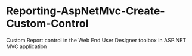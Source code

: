 # Reporting-AspNetMvc-Create-Custom-Control
Custom Report control in the Web End User Designer toolbox in ASP.NET MVC application 
